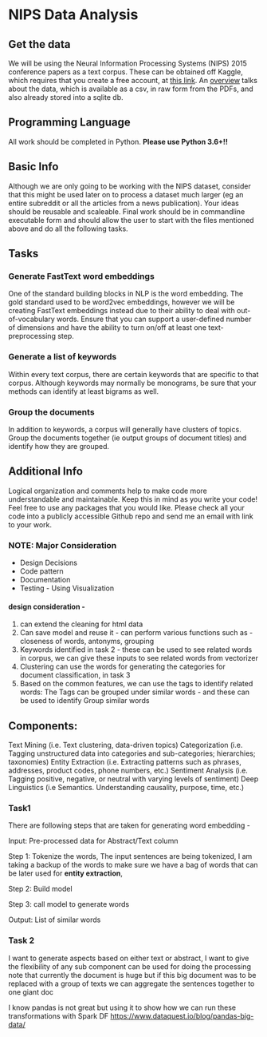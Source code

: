 # NIPS Data Analysis
## Get the data
We will be using the Neural Information Processing Systems (NIPS) 2015 conference papers as a text corpus. These can be obtained off Kaggle, which requires that you create a free account, at [this link](https://www.kaggle.com/benhamner/nips-2015-papers/version/2). An [overview](https://www.kaggle.com/benhamner/nips-2015-papers/version/2/home) talks about the data, which is available as a csv, in raw form from the PDFs, and also already stored into a sqlite db.

## Programming Language
All work should be completed in Python. **Please use Python 3.6+!!**

## Basic Info
Although we are only going to be working with the NIPS dataset, consider that this might be used later on to process a dataset much larger (eg an entire subreddit or all the articles from a news publication). Your ideas should be reusable and scaleable. Final work should be in commandline executable form and should allow the user to start with the files mentioned above and do all the following tasks.

## Tasks
### Generate FastText word embeddings
One of the standard building blocks in NLP is the word embedding. The gold standard used to be word2vec embeddings, however we will be creating FastText embeddings instead due to their ability to deal with out-of-vocabulary words. Ensure that you can support a user-defined number of dimensions and have the ability to turn on/off at least one text-preprocessing step.

### Generate a list of keywords
Within every text corpus, there are certain keywords that are specific to that corpus. Although keywords may normally be monograms, be sure that your methods can identify at least bigrams as well.

### Group the documents
In addition to keywords, a corpus will generally have clusters of topics. Group the documents together (ie output groups of document titles) and identify how they are grouped.

## Additional Info
Logical organization and comments help to make code more understandable and maintainable. Keep this in mind as you write your code! Feel free to use any packages that you would like. Please check all your code into a publicly accessible Github repo and send me an email with link to your work.


### NOTE: Major Consideration
- Design Decisions
- Code pattern
- Documentation
- Testing - Using Visualization


#### design consideration - 
1. can extend the cleaning for html data
2. Can save model and reuse it - can perform various functions such as  - closeness of words, antonyms, grouping
3. Keywords identified in task 2 - these can be used to see related words in corpus, we can give these inputs to see related words from vectorizer
4. Clustering can use the words for generating the categories for document classification, in task 3 
5. Based on the common features, we can use the tags to identify related words: The Tags can be grouped under similar words - and these can be used to identify Group similar words
 
 
 ## Components:
 
Text Mining (i.e. Text clustering, data-driven topics)
Categorization (i.e. Tagging unstructured data into categories and sub-categories; hierarchies; taxonomies)
Entity Extraction (i.e. Extracting patterns such as phrases, addresses, product codes, phone numbers, etc.)
Sentiment Analysis (i.e. Tagging positive, negative, or neutral with varying levels of sentiment)
Deep Linguistics (i.e Semantics. Understanding causality, purpose, time, etc.)

### Task1
There are following steps that are taken for generating word embedding - 

Input: Pre-processed data for Abstract/Text column

Step 1: Tokenize the words,
The input sentences are being tokenized, I am taking a backup of the words to make sure we have a bag of words that can be later used for  **entity extraction**,  

Step 2: Build model

Step 3: call model to generate words
 
Output: List of similar words


### Task 2
I want to generate aspects based on either text or abstract, I want to give the flexibility of any sub component can be used for doing the processing
note that currently the document is huge but if this big document was to be replaced with a group of texts we can aggregate the sentences together to one giant doc

I know pandas is not great but using it to show how we can run these transformations with Spark DF <https://www.dataquest.io/blog/pandas-big-data/>